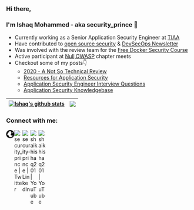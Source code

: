 ### Hi there, 
### I'm Ishaq Mohammed - aka security_prince 👋

- Currently working as a Senior Application Security Engineer at [TIAA](https://www.tiaa.org/public/)  
- Have contributed to [open source security](https://www.exploit-db.com/?author=9086) & [DevSecOps Newsletter](https://www.practical-devsecops.com/devsecops-newsletter/)  
- Was involved with the review team for the [Free Docker Security Course](https://www.practical-devsecops.com/category/docker-course/)  
- Active participant at [Null,OWASP](https://null.co.in/profile/2924-ishaq) chapter meets  
- Checkout some of my posts:point_down:  
  - [2020 - A Not So Technical Review](https://ishaqmohammed.me/posts/2020-a-not-so-technical-review/)  
  - [Resources for Application Security](https://ishaqmohammed.me/posts/resources-for-application-security/)  
  - [Application Security Engineer Interview Questions](https://ishaqmohammed.me/posts/application-security-engineer-interview-questions/)  
  - [Application Security Knowledgebase](https://ishaqmohammed.me/posts/application-security-knowledgebase/)  

| <a href="https://github.com/anuraghazra/github-readme-stats"><img align="center" src="https://github-readme-stats.vercel.app/api?username=security-prince&count_private=true&show_icons=true&include_all_commits=true&acount_private=true&layout=compact&theme=graywhite&custom_title=Ishaq's%20GitHub%20Stats&hide_border=true&include_all_commits=true" alt="Ishaq's github stats" /></a> | <a href="https://github.com/anuraghazra/github-readme-stats"><img align="center" src="https://github-readme-stats.vercel.app/api/top-langs/?username=security-prince&layout=compact&langs_count=30&hide_border=true&&theme=graywhite" /></a> |
| ------------- | ------------- |

### Connect with me:  
[<img align="left" alt="ishaqmohammed.me" width="22px" src="https://raw.githubusercontent.com/iconic/open-iconic/master/svg/globe.svg" />][website]
[<img align="left" alt="security_prince | Twitter" width="22px" src="https://cdn.jsdelivr.net/npm/simple-icons@v3/icons/twitter.svg" />][twitter]
[<img align="left" alt="security-prince | LinkedIn" width="22px" src="https://cdn.jsdelivr.net/npm/simple-icons@v3/icons/linkedin.svg" />][linkedin]
[<img align="left" alt="shaikhishaq201 | YouTube" width="22px" src="https://cdn.jsdelivr.net/npm/simple-icons@v3/icons/reddit.svg" />][reddit]
[<img align="left" alt="shaikhishaq201 | YouTube" width="22px" src="https://cdn.jsdelivr.net/npm/simple-icons@v3/icons/youtube.svg" />][youtube]  <br>

[website]: https://ishaqmohammed.me/
[twitter]: https://twitter.com/security_prince
[youtube]: https://www.youtube.com/user/shaikhishaq201/
[linkedin]: https://www.linkedin.com/in/security-prince
[reddit]: https://www.reddit.com/user/security_prince  
